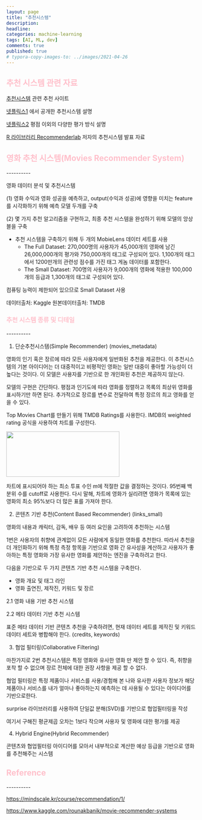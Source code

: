 ```yaml
---
layout: page
title: "추천시스템"
description:
headline:
categories: machine-learning
tags: [AI, ML, dev]
comments: true
published: true
# typora-copy-images-to: ../images/2021-04-26 
---
```


<h2><span style="color:pink"> 
추천 시스템 관련 자료</span></h2>

[추천시스템](https://grouplens.org/) 관련 추천 사이트

[넷플릭스1](https://www.slideshare.net/xamat/recommender-systems-machine-learning-summer-school-2014-cmu) 에서 공개한 추천시스템 설명

[넷플릭스2](https://www.slideshare.net/xamat/netflix-recommendations-beyond-the-5-stars) 평점 이외의 다양한 평가 방식 설명

[R 라이브러리 Recommenderlab](https://michael.hahsler.net/research/Recommender_SWA2015/Recomm_SWA2015.pdf) 저자의 추천시스템 발표 자료


<h2><span style="color:pink"> 
영화 추천 시스템(Movies Recommender System)</span></h2>
----------

영화 데이터 분석 및 추천시스템

(1) 영화 수익과 영화 성공을 예측하고, output(수익과 성공)에 영향을 미치는 feature를 시각화하기 위해 예측 모델 두개를 구축

(2) 몇 가지 추천 알고리즘을 구현하고, 최종 추천 시스템을 완성하기 위해 모델의 앙상블을 구축

- 추천 시스템을 구축하기 위해 두 개의 MobieLens 데이터 세트를 사용
    - The Full Dataset: 
    270,000명의 사용자가 45,000개의 영화에 남긴 26,000,000개의 평가와 750,000개의 태그로 구성되어 있다. 1,100개의 태그에서 1200만개의 관련성 점수를 가진 태그 게놈 데이터를 포함한다.
    - The Small Dataset: 
    700명의 사용자가 9,000개의 영화에 적용한 100,000개의 등급과 1,300개의 태그로 구성되어 있다.

컴퓨팅 능력이 제한되어 있으므로 Small Dataset 사용

데이터출처: Kaggle
원본데이터출처: TMDB

<h3><span style="color:pink"> 
추천 시스템 종류 및 디테일 </span></h3>
----------

1. 단순추천시스템(Simple Recommender) (movies_metadata)

영화의 인기 혹은 장르에 따라 모든 사용자에게 일반화된 추천을 제공한다. 이 추천시스템의 기본 아이디어는 더 대중적이고 비평적인 영화는 일반 대중이 좋아할 가능성이 더 높다는 것이다. 이 모델은 사용자를 기반으로 한 개인화된 추천은 제공하지 않는다.

모델의 구현은 간단하다. 평점과 인기도에 따라 영화를 정렬하고 목록의 최상위 영화를 표시하기만 하면 된다. 추가적으로 장르를 변수로 전달하여 특정 장르의 최고 영화를 얻을 수 있다.

Top Movies Chart를 만들기 위해 TMDB Ratings를 사용한다. IMDB의 weighted rating 공식을 사용하여 차트를 구성한다.

<img src="/assets/img/image/pro5.jpg"  width="300" height="120">

차트에 표시되어야 하는 최소 투표 수인 m에 적절한 값을 결정하는 것이다. 95번째 백분위 수를 cutoff로 사용한다. 다시 말해, 차트에 영화가 실리려면 영화가 목록에 있는 영화의 최소 95%보다 더 많은 표를 가져야 한다.


2. 콘텐츠 기반 추천(Content Based Recommender) (links_small)

영화의 내용과 캐릭터, 감독, 배우 등 여러 요인을 고려하여 추천하는 시스템

1번은 사용자의 취향에 관계없이 모든 사람에게 동일한 영화를 추천한다. 따라서 추천을 더 개인화하기 위해 특정 측정 항목을 기반으로 영화 간 유사성을 계산하고 사용자가 좋아하는 특정 영화와 가장 유사한 영화를 제안하는 엔진을 구축하려고 한다.

다음을 기반으로 두 가지 콘텐츠 기반 추천 시스템을 구축한다.
- 영화 개요 및 태그 라인
- 영화 출연진, 제작진, 키워드 및 장르

2.1 영화 내용 기반 추천 시스템

2.2 메타 데이터 기반 추천 시스템

표준 메타 데이터 기반 콘텐츠 추천을 구축하려면, 현재 데이터 세트를 제작진 및 키워드 데이터 세트와 병합해야 한다. (credits, keywords)


3. 협업 필터링(Collaborative Filtering)

마찬가지로 2번 추천시스템은 특정 영화와 유사한 영화 만 제안 할 수 있다. 즉, 취향을 포착 할 수 없으며 장르 전체에 대한 권장 사항을 제공 할 수 없다.

협업 필터링은 특정 제품이나 서비스를 사용/경험해 본 나와 유사한 사용자 정보가 해당 제품이나 서비스를 내가 얼마나 좋아하는지 예측하는 데 사용될 수 있다는 아이디어를 기반으로한다.

surprise 라이브러리를 사용하여 단일값 분해(SVD)를 기반으로 협업필터링을 작성

여기서 구해진 평균제곱 오차는 1보다 작으며 사용자 및 영화에 대한 평가를 제공

4. Hybrid Engine(Hybrid Recommender)

콘텐츠와 협업필터링 아이디어를 모아서 내부적으로 계산한 예상 등급을 기반으로 영화를 추천해주는 시스템


<h2><span style="color:pink"> 
Reference </span></h2>
----------

https://mindscale.kr/course/recommendation/1/

https://www.kaggle.com/rounakbanik/movie-recommender-systems

